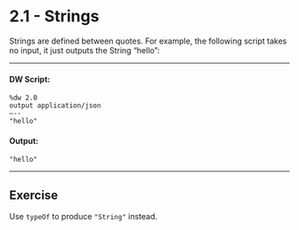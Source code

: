 # 2.1 - Strings

Strings are defined between quotes. For example, the following script takes no input, it just outputs the String “hello”:

---
#### DW Script:
```dw
%dw 2.0
output application/json
—--
"hello"
```
#### Output:
```
"hello"
```
---

## Exercise

Use `typeOf` to produce `"String"` instead.
